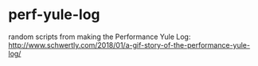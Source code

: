 # perf-yule-log
random scripts from making the Performance Yule Log: http://www.schwertly.com/2018/01/a-gif-story-of-the-performance-yule-log/
